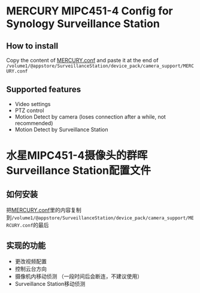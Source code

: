 # MERCURY MIPC451-4 Config for Synology Surveillance Station

## How to install
Copy the content of [MERCURY.conf](./MERCURY.conf) and paste it at the end of `/volume1/@appstore/SurveillanceStation/device_pack/camera_support/MERCURY.conf`

## Supported features
- Video settings
- PTZ control
- Motion Detect by camera (loses connection after a while, not recommended)
- Motion Detect by Surveillance Station

# 水星MIPC451-4摄像头的群晖Surveillance Station配置文件

## 如何安装
把[MERCURY.conf](./MERCURY.conf)里的内容复制到`/volume1/@appstore/SurveillanceStation/device_pack/camera_support/MERCURY.conf`的最后

## 实现的功能
- 更改视频配置
- 控制云台方向
- 摄像机内移动侦测 （一段时间后会断连，不建议使用）
- Surveillance Station移动侦测
